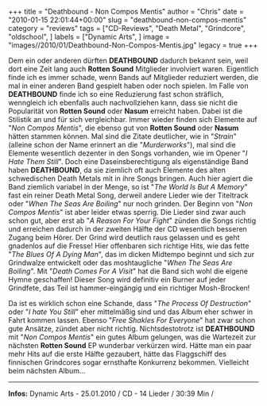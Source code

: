 +++
title = "Deathbound - Non Compos Mentis"
author = "Chris"
date = "2010-01-15 22:01:44+00:00"
slug = "deathbound-non-compos-mentis"
category = "reviews"
tags = ["CD-Reviews", "Death Metal", "Grindcore", "oldschool", ]
labels = ["Dynamic Arts", ]
image = "images//2010/01/Deathbound-Non-Compos-Mentis.jpg"
legacy = true
+++

Dem ein oder anderen dürften **DEATHBOUND** dadurch bekannt sein, weil dort eine Zeit lang auch **Rotten Sound** Mitglieder involviert waren. Eigentlich finde ich es immer schade, wenn Bands auf Mitglieder reduziert werden, die mal in einer anderen Band gespielt haben oder noch spielen. Im Falle von **DEATHBOUND** finde ich so eine Reduzierung fast schon sträflich, wenngleich ich ebenfalls auch nachvollziehen kann, dass sie nicht die Popularität von **Rotten Sound** oder **Nasum** erreicht haben.
Dabei ist die Stilistik an und für sich vergleichbar. Immer wieder finden sich Elemente auf "_Non Compos Mentis_", die ebenso gut von **Rotten Sound** oder **Nasum** hätten stammen können. Mal sind die Zitate deutlicher, wie in "_Strain_" (alleine schon der Name erinnert an die "_Murderworks_"), mal sind die Elemente wesentlich dezenter in den Songs vorhanden, wie im Opener "_I Hate Them Still_".
Doch eine Daseinsberechtigung als eigenständige Band haben **DEATHBOUND**, da sie ziemlich oft auch Elemente des alten schwedischen Death Metals mit in ihre Songs bringen. Auch hier agiert die Band ziemlich variabel in der Menge, so ist "_The World Is But A Memory_" fast ein reiner Death Metal Song, derweil andere Lieder wie der Titeltrack oder "_When The Seas Are Boiling_" nur noch grinden.
Der Beginn von "_Non Compos Mentis_" ist aber leider etwas sperrig. Die Lieder sind zwar auch schon gut, aber erst ab "_A Reason For Your Fight_" zünden die Songs richtig und erreichen dadurch in der zweiten Hälfte der CD wesentlich besseren Zugang beim Hörer. Der Grind wird deutlich raus gelassen und es geht gnadenlos auf die Fresse! Hier offenbaren sich richtige Hits, wie das fette "_The Blues Of A Dying Man_", das im dicken Midtempo beginnt und sich zur Grindwalze entwickelt oder das moshtaugliche "_When The Seas Are Boiling_". Mit "_Death Comes For A Visit_" hat die Band sich wohl die eigene Hymne geschaffen! Dieser Song wird definitiv ein Burner auf jeder Grindfete, das Teil ist hammer-eingängig und ein richtiger Mosh-Brocken!

Da ist es wirklich schon eine Schande, dass "_The Process Of Destruction_" oder "_I hate You Still_" eher mittelmäßig sind und das Album eher schwer in Fahrt kommen lassen. Ebenso "_Free Shakles For Everyone_" hat zwar schon gute Ansätze, zündet aber nicht richtig. Nichtsdestotrotz ist **DEATHBOUND** mit "_Non Compos Mentis_" ein gutes Album gelungen, was die Wartezeit zur nächsten **Rotten Sound** EP wunderbar verkürzen wird. Hätte man ein paar mehr Hits auf die erste Hälfte gezaubert, hätte das Flaggschiff des finnischen Grindcores sogar ernsthafte Konkurrenz bekommen. Vielleicht beim nächsten Album...





---
**Infos:**
Dynamic Arts - 25.01.2010 / 
CD - 14 Lieder / 30:39 Min / 
